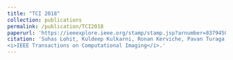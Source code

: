 ```yaml
---
title: "TCI 2018"
collection: publications
permalink: /publication/TCI2018
paperurl: 'https://ieeexplore.ieee.org/stamp/stamp.jsp?arnumber=8379450'
citation: 'Suhas Lohit, Kuldeep Kulkarni, Ronan Kerviche, Pavan Turaga and Amit Ashok (2018). &quot; Convolutional Neural Networks for Non-iterative Reconstruction of Compressively Sensed Images &quot; 
<i>IEEE Transactions on Computational Imaging</i>.'
---
```


